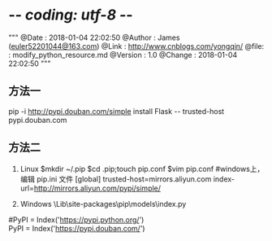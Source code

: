# -*- coding: utf-8 -*-

"""
@Date    : 2018-01-04 22:02:50
@Author  : James (euler52201044@163.com)
@Link    : http://www.cnblogs.com/yongqin/
@file:   : modify_python_resource.md
@Version : 1.0
@Change  : 2018-01-04 22:02:50
"""

## 方法一
pip -i http://pypi.douban.com/simple install Flask -- trusted-host pypi.douban.com

## 方法二
1. Linux
$mkdir ~/.pip
$cd .pip;touch pip.conf
$vim pip.conf                     #windows上，编辑 pip.ini 文件
[global]
trusted-host=mirrors.aliyun.com
index-url=http://mirrors.aliyun.com/pypi/simple/

2. Windows
\Lib\site-packages\pip\models\index.py

#PyPI = Index('https://pypi.python.org/')  
PyPI = Index('https://pypi.douban.com/')